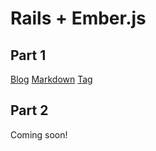 # Rails + Ember.js

## Part 1

[Blog](http://www.devmynd.com/blog/2013-3-rails-ember-js)
[Markdown](https://github.com/tonycoco/ember_tester/blob/master/PART_1.md)
[Tag](https://github.com/tonycoco/ember_tester/tree/part_1)

## Part 2

Coming soon!
